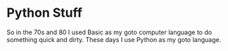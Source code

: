 # Python Stuff
So in the 70s and 80 I used Basic as my goto computer language to do something quick and dirty. These days I use Python as my goto language.
